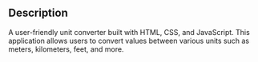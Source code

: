 
## Description

A user-friendly unit converter built with HTML, CSS, and JavaScript. This application allows users to convert values between various units such as meters, kilometers, feet, and more.
